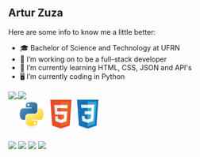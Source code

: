 ## Artur Zuza


Here are some info to know me a little better:

- 🎓 Bachelor of Science and Technology at UFRN
- 🔭 I’m working on to be a full-stack developer
- 🌱 I’m currently learning HTML, CSS, JSON and API's 
- 🖥️ I’m currently coding in Python
<div>
  <a href="https://github.com/ArturZuza">
    <img height=150 align="center" src="https://github-readme-stats.vercel.app/api?username=ArturZuza&include_all_commits=true&show_icons=true&locale=en&theme=vue-dark&rank_icon=github"/>
  </a>
  <a href="https://github.com/ArturZuza/ExcelSMSNotifier">
    <img height=150 align="center" src="https://github-readme-stats.vercel.app/api/pin/?username=ArturZuza&repo=ExcelSMSNotifier&theme=vue-dark"/>
  </a>
</div>
ㅤ
<div style="display: inline-block">
  <img align="center" alt="zuza-Python" height="60" width="60" src="https://raw.githubusercontent.com/devicons/devicon/master/icons/python/python-original.svg">
  <img align="center" alt="zuza-HTML" height="60" width="50" src="https://raw.githubusercontent.com/devicons/devicon/master/icons/html5/html5-original.svg">
  <img align="center" alt="zuza-CSS" height="60" width="50" src="https://raw.githubusercontent.com/devicons/devicon/master/icons/css3/css3-original.svg">
  <!-- <img align="center" alt="zuza-JS" height="60" width="50" src="https://raw.githubusercontent.com/devicons/devicon/master/icons/javascript/javascript-plain.svg"> !-->
</div>

###

<div>
<a target="_blank" href="mailto:arturzuzadiniz7@gmail.com"><img align="center" src="https://img.shields.io/badge/Gmail-D14836?style=for-the-badge&logo=gmail&logoColor=white"></a>
<a target="_blank" href="https://www.linkedin.com/in/arturzuza/"><img align="center" src="https://img.shields.io/badge/LinkedIn-0077B5?style=for-the-badge&logo=linkedin&logoColor=white"></a>
<a target="_blank" href="https://open.spotify.com/user/6wnk7pvyvu1qyifip5nmt2vcv?si=4e4282ef9d3e4483"><img align="center" src="https://img.shields.io/badge/Spotify-1ED760?&style=for-the-badge&logo=spotify&logoColor=white"></a>
<a target="_blank" href="https://linktr.ee/ArturZuza"><img align="center" src="https://img.shields.io/badge/linktree-39E09B?style=for-the-badge&logo=linktree&logoColor=white"></a>
</div>
